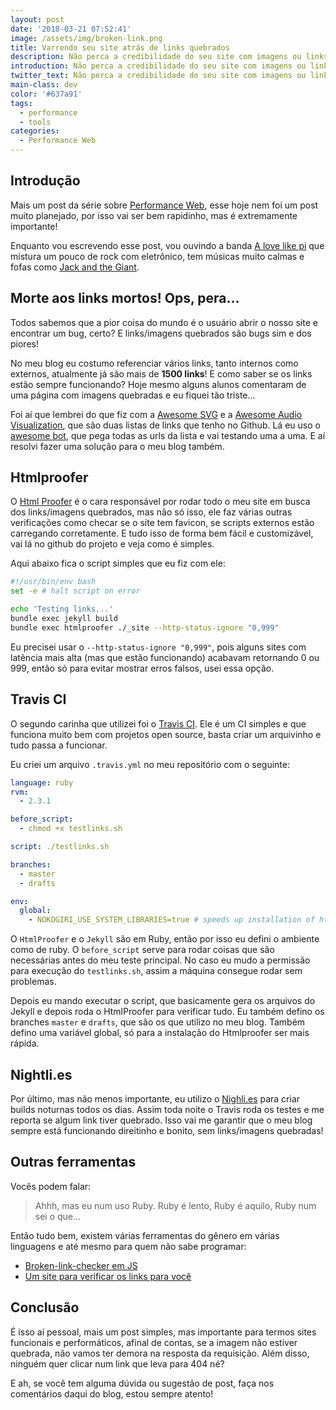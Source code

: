 ```yaml
---
layout: post
date: '2018-03-21 07:52:41'
image: /assets/img/broken-link.png
title: Varrendo seu site atrás de links quebrados
description: Não perca a credibilidade do seu site com imagens ou links quebrados.
introduction: Não perca a credibilidade do seu site com imagens ou links quebrados.
twitter_text: Não perca a credibilidade do seu site com imagens ou links quebrados.
main-class: dev
color: '#637a91'
tags:
  - performance
  - tools
categories:
  - Performance Web
---
```


## Introdução

Mais um post da série sobre [Performance Web](https://willianjusten.com.br/series/#performance-web), esse hoje nem foi um post muito planejado, por isso vai ser bem rapidinho, mas é extremamente importante!

Enquanto vou escrevendo esse post, vou ouvindo a banda [A love like pi](https://open.spotify.com/artist/0BRqvQoxmmLexIg5tsOeBb?si=g_jBxLo6THeYjAfa9TX2VA) que mistura um pouco de rock com eletrônico, tem músicas muito calmas e fofas como [Jack and the Giant](https://open.spotify.com/track/1XALSFY5nrFQ9NaI2XNp9t?si=GBOSYn7XTk-isgG7pfcTiw).

## Morte aos links mortos! Ops, pera...

Todos sabemos que a pior coisa do mundo é o usuário abrir o nosso site e encontrar um bug, certo? E links/imagens quebrados são bugs sim e dos piores!

No meu blog eu costumo referenciar vários links, tanto internos como externos, atualmente já são mais de **1500 links**! E como saber se os links estão sempre funcionando? Hoje mesmo alguns alunos comentaram de uma página com imagens quebradas e eu fiquei tão triste...

Foi aí que lembrei do que fiz com a [Awesome SVG](https://github.com/willianjusten/awesome-svg) e a [Awesome Audio Visualization](https://github.com/willianjusten/awesome-audio-visualization), que são duas listas de links que tenho no Github. Lá eu uso o [awesome bot](https://github.com/dkhamsing/awesome_bot), que pega todas as urls da lista e vai testando uma a uma. E aí resolvi fazer uma solução para o meu blog também.

## Htmlproofer

O [Html Proofer](https://github.com/gjtorikian/html-proofer) é o cara responsável por rodar todo o meu site em busca dos links/imagens quebrados, mas não só isso, ele faz várias outras verificações como checar se o site tem favicon, se scripts externos estão carregando corretamente. E tudo isso de forma bem fácil e customizável, vai lá no github do projeto e veja como é simples.

Aqui abaixo fica o script simples que eu fiz com ele:

```bash
#!/usr/bin/env bash
set -e # halt script on error

echo 'Testing links...'
bundle exec jekyll build
bundle exec htmlproofer ./_site --http-status-ignore "0,999"
```

Eu precisei usar o `--http-status-ignore "0,999"`, pois alguns sites com latência mais alta (mas que estão funcionando) acabavam retornando 0 ou 999, então só para evitar mostrar erros falsos, usei essa opção.

## Travis CI

O segundo carinha que utilizei foi o [Travis CI](https://travis-ci.org/). Ele é um CI simples e que funciona muito bem com projetos open source, basta criar um arquivinho e tudo passa a funcionar.

Eu criei um arquivo `.travis.yml` no meu repositório com o seguinte:

```yml
language: ruby
rvm:
  - 2.3.1

before_script:
  - chmod +x testlinks.sh

script: ./testlinks.sh

branches:
  - master
  - drafts

env:
  global:
    - NOKOGIRI_USE_SYSTEM_LIBRARIES=true # speeds up installation of html-proofer
```

O `HtmlProofer` e o `Jekyll` são em Ruby, então por isso eu defini o ambiente como de ruby. O `before_script` serve para rodar coisas que são necessárias antes do meu teste principal. No caso eu mudo a permissão para execução do `testlinks.sh`, assim a máquina consegue rodar sem problemas.

Depois eu mando executar o script, que basicamente gera os arquivos do Jekyll e depois roda o HtmlProofer para verificar tudo. Eu também defino os branches `master` e `drafts`, que são os que utilizo no meu blog. Também defino uma variável global, só para a instalação do Htmlproofer ser mais rápida.

## Nightli.es

Por último, mas não menos importante, eu utilizo o [Nighli.es](https://nightli.es/) para criar builds noturnas todos os dias. Assim toda noite o Travis roda os testes e me reporta se algum link tiver quebrado. Isso vai me garantir que o meu blog sempre está funcionando direitinho e bonito, sem links/imagens quebradas!

## Outras ferramentas

Vocês podem falar:

> Ahhh, mas eu num uso Ruby. Ruby é lento, Ruby é aquilo, Ruby num sei o que...

Então tudo bem, existem várias ferramentas do gênero em várias linguagens e até mesmo para quem não sabe programar:

- [Broken-link-checker em JS](https://github.com/stevenvachon/broken-link-checker)
- [Um site para verificar os links para você](https://www.deadlinkchecker.com/)

## Conclusão

É isso aí pessoal, mais um post simples, mas importante para termos sites funcionais e performáticos, afinal de contas, se a imagem não estiver quebrada, não vamos ter demora na resposta da requisição. Além disso, ninguém quer clicar num link que leva para 404 né?

E ah, se você tem alguma dúvida ou sugestão de post, faça nos comentários daqui do blog, estou sempre atento!
